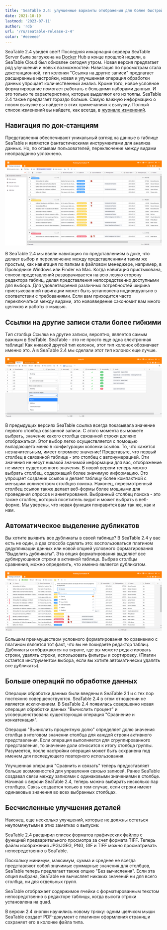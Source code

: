 ```yaml
---
title: 'SeaTable 2.4: улучшенные варианты отображения для более быстрой работы - SeaTable'
date: 2021-10-19
lastmod: '2023-07-11'
author: 'rdb'
url: '/ru/seatable-release-2-4'
color: '#eeeeee'
---
```


SeaTable 2.4 увидел свет! Последняя инкарнация сервера SeaTable Server была загружена на [Docker](https://hub.docker.com/u/seatable) Hub в конце прошлой недели, а SeaTable Cloud был обновлен сегодня утром. Новая версия предлагает ряд улучшений и новых возможностей: Навигация по просмотрам стала докстанционной, тип колонки "Ссылка на другие записи" предлагает расширенные настройки, новая и улучшенная операция обработки данных упрощает количественный анализ. Кроме того, новое условное форматирование помогает работать с большими наборами данных. И это только те характеристики, которые выделяют его из толпы. SeaTable 2.4 также предлагает гораздо больше. Самую важную информацию о новом выпуске вы найдете в этих примечаниях к выпуску. Полный список изменений вы найдете, как всегда, в [журнале изменений](https://seatable.io/ru/docs/changelog/version-2-4/).

## Навигация по док-станциям

Представления обеспечивают уникальный взгляд на данные в таблице SeaTable и являются фантастическими инструментами для анализа данных. Но, по отзывам пользователей, переключение между видами неоправданно усложнено.

![Навигация с возможностью просмотра](images/Pinnable_View_Navigation_1448x787.png)

В SeaTable 2.4 мы ввели навигацию по представлениям в доке, что делает выбор и переключение между представлениями таким же простым, как навигация по папкам в файловом менеджере, например, в Проводнике Windows или Finder на Mac. Когда навигация пристыкована, список представлений разворачивается на всю левую сторону редактора таблиц, делая представления непосредственно доступными для выбора. Для удовлетворения различных потребностей ширина пристыкованной навигации может быть установлена индивидуально в соответствии с требованиями. Если вам приходится часто переключаться между видами, это нововведение сэкономит вам много щелчков и работы с мышью.

## Ссылки на другие записи стали более гибкими

Тип столбца Ссылка на другие записи, вероятно, является самым важным в SeaTable. SeaTable - это не просто еще одна электронная таблица! Как никакой другой тип колонок, этот тип колонок обозначает именно это. А в SeaTable 2.4 мы сделали этот тип колонок еще лучше.

![Больше вариантов отображения колонки ссылок](images/More_Flexible_Link_Column_raw_1448x554.png)

В предыдущих версиях SeaTable ссылка всегда показывала значение первого столбца связанной записи. С этого момента вы можете выбрать, значение какого столбца связанной строки должно отображаться. Этот выбор легко осуществляется с помощью выпадающего меню в конфигурации колонки ссылок. То, что кажется незначительным, имеет огромное значение! Представьте, что первый столбец в связанной таблице - это столбец с автонумерацией. Эти значения не несут никакой значимой информации для вас, отображение не имеет существенного значения. В новой версии теперь можно выбрать столбец, содержащий более значимую информацию. Это упрощает создание ссылок и делает таблицу более компактной с меньшим количеством столбцов поиска. Наконец, пересмотренный столбец ссылок также делает веб-формы более мощными для проведения опросов и анкетирования. Выбранный столбец поиска - это также столбец, который посетитель видит и может выбрать в веб-форме. Мы уверены, что новая функция понравится вам так же, как и нам.

## Автоматическое выделение дубликатов

Вы хотите выявить все дубликаты в своей таблице? В SeaTable 2.4 у вас есть не один, а два способа сделать это: воспользоваться плагином дедупликации данных или новой опцией условного форматирования "Выделить дубликаты". Эта опция форматирования выделяет все дублирующиеся строки в активной таблице. Выбрав столбцы сравнения, можно определить, что именно является дубликатом.

![Новая опция условного форматирования "Выделить дубликаты](images/Highlight_duplicates_1448x554.png)

Большим преимуществом условного форматирования по сравнению с плагином является тот факт, что вы не покидаете редактор таблиц. Дубликаты отображаются на экране, где вы можете редактировать строки, удалять строки, использовать фильтры и сортировку. (Плагин остается инструментом выбора, если вы хотите автоматически удалять все дубликаты).

## Больше операций по обработке данных

Операции обработки данных были введены в SeaTable 2.1 и с тех пор постоянно совершенствуются. SeaTable 2.4 в этом отношении не является исключением. В SeaTable 2.4 появилась совершенно новая операция обработки данных "Вычислить процент" и усовершенствована существующая операция "Сравнение и конкатенация".

Операция "Вычислить процентную долю" определяет долю значения столбца в итоговом значении столбца для каждой строки активного представления. Если операция выполняется для сгруппированного представления, то значение доли относится к итогу столбца группы. Разумеется, после настройки операция может быть сохранена под именем для последующего повторного использования.

Улучшенная операция "Сравнить и связать" теперь предоставляет больше возможностей для управления связью записей. Ранее SeaTable создавал связи между записями с одинаковыми значениями в столбце. Начиная с версии SeaTable 2.4, теперь можно выбирать несколько пар столбцов. Связь создается только в том случае, если строки имеют одинаковые значения во всех выбранных столбцах.

## Бесчисленные улучшения деталей

Наконец, еще несколько улучшений, которые не должны остаться неупомянутыми в этих заметках о выпуске:

SeaTable 2.4 расширил список форматов графических файлов с функцией предварительного просмотра за счет формата TIFF. Теперь файлы изображений JPG/JGEG, PNG, GIF и TIFF можно просматривать непосредственно в SeaTable.

Поскольку минимум, максимум, сумма и среднее не всегда представляют собой значимые суммарные значения для столбцов, SeaTable теперь предлагает также опцию "Без вычисления". Если эта опция выбрана, SeaTable не вычисляет никаких значений ни для всего столбца, ни для отдельных групп.

SeaTable отображает содержимое ячейки с форматированным текстом непосредственно в редакторе таблицы, когда высота строки установлена на quad.

В версии 2.4 кнопки научились новому трюку: одним щелчком мыши SeaTable создает PDF-документ с плагином оформления страниц и сохраняет его в колонке файла типа.

